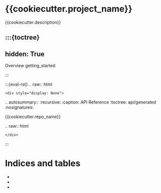 # {{cookiecutter.project_name}}

{{cookiecutter.description}}

:::{toctree}
---
hidden: True
---

Overview <self>
getting_started

:::

<!--
The autosummary directive renders to rST,
so we must use eval-rst here
-->
:::{eval-rst}
.. raw:: html

    <div style="display: None">

.. autosummary::
   :recursive:
   :caption: API Reference
   :toctree: api/generated
   :nosignatures:

   {{cookiecutter.repo_name}}

.. raw:: html

    </div>
:::

# Indices and tables

- [](genindex)
- [](modindex)
- [](search)
